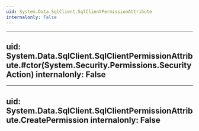```yaml
---
uid: System.Data.SqlClient.SqlClientPermissionAttribute
internalonly: False
---
```


---
uid: System.Data.SqlClient.SqlClientPermissionAttribute.#ctor(System.Security.Permissions.SecurityAction)
internalonly: False
---

---
uid: System.Data.SqlClient.SqlClientPermissionAttribute.CreatePermission
internalonly: False
---
